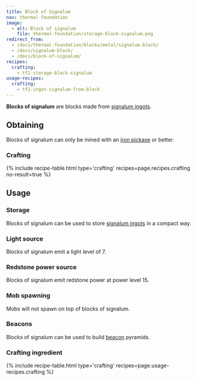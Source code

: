 ```yaml
---
title: Block of Signalum
nav: thermal-foundation
image:
  - alt: Block of signalum
    file: thermal-foundation/storage-block-signalum.png
redirect_from:
  - /docs/thermal-foundation/blocks/metal/signalum-block/
  - /docs/signalum-block/
  - /docs/block-of-signalum/
recipes:
  crafting:
    - tf2-storage-block-signalum
usage-recipes:
  crafting:
    - tf2-ingot-signalum-from-block
---
```


**Blocks of signalum** are blocks made from [signalum
ingots](/docs/thermal-foundation/signalum-ingot/).


Obtaining
---------

Blocks of signalum can only be mined with an [iron
pickaxe](https://minecraft.gamepedia.com/Pickaxe) or better.

### Crafting
{% include recipe-table.html type='crafting' recipes=page.recipes.crafting no-result=true %}


Usage
-----

### Storage
Blocks of signalum can be used to store [signalum ingots](/docs/thermal-foundation/signalum-ingot/)
in a compact way.

### Light source
Blocks of signalum emit a light level of 7.

### Redstone power source
Blocks of signalum emit redstone power at power level 15.

### Mob spawning
Mobs will not spawn on top of blocks of signalum.

### Beacons
Blocks of signalum can be used to build
[beacon](https://minecraft.gamepedia.com/Beacon) pyramids.

### Crafting ingredient
{% include recipe-table.html type='crafting' recipes=page.usage-recipes.crafting %}
